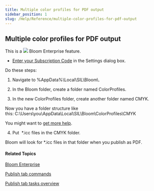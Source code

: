 ```yaml
---
title: Multiple color profiles for PDF output
sidebar_position: 1
slug: /Help/Reference/multiple-color-profiles-for-pdf-output
---
```


## Multiple color profiles for PDF output

This is a ![](/ref-docs-assets/images/Tasks/Publish_tasks/BloomEnterprise%20button.png) Bloom Enterprise feature.

-   [Enter your Subscription Code](../Basic_tasks/Enter_Subscription_Code.md) in the Settings dialog box.
    

Do these steps:

1.  Navigate to %AppData%\\Local\\SIL\\Bloom\\.
    
2.  In the Bloom folder, create a folder named ColorProfiles.
    
3.  In the new ColorProfiles folder, create another folder named CMYK.
    

Now you have a folder structure like this: C:\\Users\\you\\AppData\\Local\\SIL\\Bloom\\ColorProfiles\\CMYK

You might want to [get more help](../../Overview/Get_More_Help.md).

4.  Put  \*.icc files in the CMYK folder.
    

Bloom will look for \*.icc files in that folder when you publish as PDF.

#### Related Topics

[Bloom Enterprise](../Edit_tasks/Enterprise/EnterpriseRequired.md)

[Publish tab commands](../../User_Interface/Tabs/Publish_tab_commands.md)

[Publish tab tasks overview](Publish_tasks_overview.md)